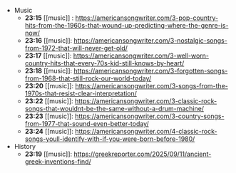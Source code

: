 - Music
	- **23:15** [[music]] :  https://americansongwriter.com/3-pop-country-hits-from-the-1960s-that-wound-up-predicting-where-the-genre-is-now/
	- **23:16** [[music]]:  https://americansongwriter.com/3-nostalgic-songs-from-1972-that-will-never-get-old/
	- **23:17** [[music]]:  https://americansongwriter.com/3-well-worn-country-hits-that-every-70s-kid-still-knows-by-heart/
	- **23:18** [[music]]:  https://americansongwriter.com/3-forgotten-songs-from-1968-that-still-rock-our-world-today/
	- **23:20** [[music]]:  https://americansongwriter.com/3-songs-from-the-1970s-that-resist-clear-interpretation/
	- **23:22** [[music]]:  https://americansongwriter.com/3-classic-rock-songs-that-wouldnt-be-the-same-without-a-drum-machine/
	- **23:23** [[music]]:  https://americansongwriter.com/3-country-songs-from-1977-that-sound-even-better-today/
	- **23:24** [[music]]:  https://americansongwriter.com/4-classic-rock-songs-youll-identify-with-if-you-were-born-before-1980/
- History
	- **23:19** [[music]]:  https://greekreporter.com/2025/09/11/ancient-greek-inventions-find/
